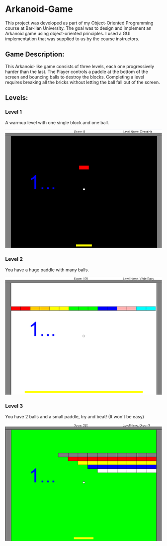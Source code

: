 # **Arkanoid-Game**

This project was developed as part of my Object-Oriented Programming course at Bar-Ilan University. The goal was to design and implement an Arkanoid game using object-oriented principles. I used a GUI implementation that was supplied to us by the course instructors.

## **Game Description:**

This Arkanoid-like game consists of three levels, each one progressively harder than the last. The Player controls a paddle at the bottom of the screen and bouncing balls to destroy the blocks. Completing a level requires breaking all the bricks without letting the ball fall out of the screen.

## **Levels:**

### **Level 1**
A warmup level with one single block and one ball.

![Level 1](pictures/arkanoid-level1.png)

### **Level 2**
You have a huge paddle with many balls.

![Level 2](pictures/arkanoid-level2.png)

### **Level 3**
You have 2 balls and a small paddle, try and beat! (It won't be easy)

![Level 3](pictures/arkanoid-level3.png)
